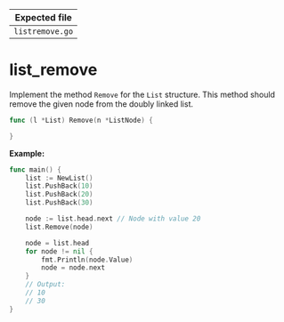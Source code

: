 | Expected file   |
| --------------- |
| `listremove.go` |

# list_remove

Implement the method `Remove` for the `List` structure. This method should remove the given node from the doubly linked list.

```go
func (l *List) Remove(n *ListNode) {

}
```

**Example:**

```go
func main() {
    list := NewList()
    list.PushBack(10)
    list.PushBack(20)
    list.PushBack(30)

    node := list.head.next // Node with value 20
    list.Remove(node)

    node = list.head
    for node != nil {
        fmt.Println(node.Value)
        node = node.next
    }
    // Output:
    // 10
    // 30
}
```
